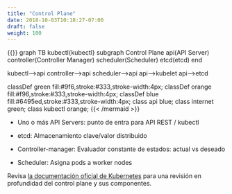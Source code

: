 ```yaml
---
title: "Control Plane"
date: 2018-10-03T10:18:27-07:00
draft: false
weight: 100
---
```


{{<mermaid>}}
graph TB
kubectl{kubectl}
  subgraph Control Plane
    api(API Server)
    controller(Controller Manager)
    scheduler(Scheduler)
    etcd(etcd)
  end

  kubectl-->api
  controller-->api
  scheduler-->api
  api-->kubelet
  api-->etcd

  classDef green fill:#9f6,stroke:#333,stroke-width:4px;
  classDef orange fill:#f96,stroke:#333,stroke-width:4px;
  classDef blue fill:#6495ed,stroke:#333,stroke-width:4px;
  class api blue;
  class internet green;
  class kubectl orange;
{{< /mermaid >}}

* Uno o más API Servers: punto de entra para API REST / kubectl

* etcd: Almacenamiento clave/valor distribuido

* Controller-manager: Evaluador constante de estados: actual vs deseado

* Scheduler: Asigna pods a worker nodes

Revisa [la documentación oficial de Kubernetes](https://kubernetes.io/docs/concepts/overview/components/#master-components) para una revisión en profundidad del control plane y sus componentes.
